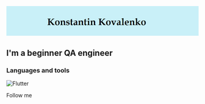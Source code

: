 [![Header](https://github.com/KonstantinKovalenko/KonstantinKovalenko/blob/main/assets/headerpic.png)](www.linkedin.com/in/kostyantyn-kovalenko/)

## I'm a beginner QA engineer

### Languages and tools
![Flutter](https://img.shields.io/badge/-Flutter-C9F0F8?style=for-the-badge&logo=Flutter&logoColor=1F1F1F)

Follow me